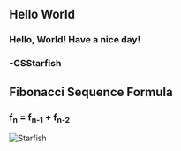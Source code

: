 ## Hello World

### Hello, World! Have a nice day!

### -CSStarfish

## Fibonacci Sequence Formula

### f<sub>n</sub> = f<sub>n-1</sub> + f<sub>n-2</sub>

![Starfish](https://coastalreview.org/wp-content/uploads/2018/07/starfish_dried_decorative_marine-885578-e1531925902193.jpg)
